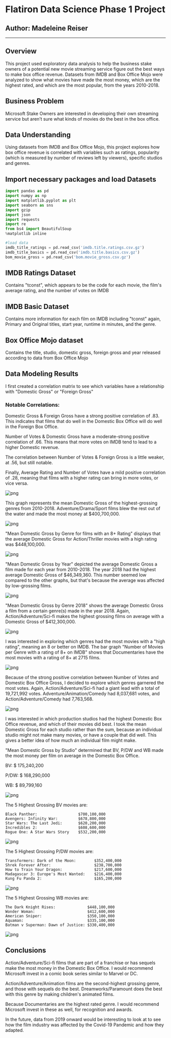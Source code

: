 # Flatiron Data Science Phase 1 Project

## **Author:** Madeleine Reiser
***

## Overview

This project used exploratory data analysis to help the business stake owners of a potential new movie streaming service figure out the best ways to make box office revenue. Datasets from IMDB and Box Office Mojo were analyzed to show what movies have made the most money, which are the highest rated, and which are the most popular, from the years 2010-2018. 

## Business Problem

Microsoft Stake Owners are interested in developing their own streaming service but aren’t sure what kinds of movies do the best in the box office. 


## Data Understanding

Using datasets from IMDB and Box Office Mojo, this project explores how box office revenue is correlated with variables such as ratings, popularity (which is measured by number of reviews left by viewers), specific studios and genres.  


## Import necessary packages and load Datasets


```python
import pandas as pd
import numpy as np
import matplotlib.pyplot as plt
import seaborn as sns
import gzip
import json
import requests
import re
from bs4 import BeautifulSoup
%matplotlib inline
```


```python
#load data 
imdb_title_ratings = pd.read_csv('imdb.title.ratings.csv.gz')
imdb_title_basics = pd.read_csv('imdb.title.basics.csv.gz')
bom_movie_gross = pd.read_csv('bom.movie_gross.csv.gz')
```

## IMDB Ratings Dataset

Contains "tconst", which appears to be the code for each movie, the film's average rating, and the number of votes on IMDB

## IMDB Basic Dataset

Contains more information for each film on IMDB including "tconst" again, Primary and Original titles, start year, runtime in minutes, and the genre. 

## Box Office Mojo dataset

Contains the title, studio, domestic gross, foreign gross and year released according to data from Box Office Mojo 

## Data Modeling Results

I first created a correlation matrix to see which variables have a relationship with "Domestic Gross" or "Foreign Gross" 

### Notable Correlations:

Domestic Gross & Foreign Gross have a strong positive correlation of .83. This indicates that films that do well in the Domestic Box Office will do well in the Foreign Box Office.

Number of Votes & Domestic Gross have a moderate-strong positive correlation of .66. This means that more votes on IMDB tend to lead to a higher Domestic revenue.

The correlation between Number of Votes & Foreign Gross is a little weaker, at .56, but still notable.

Finally, Average Rating and Number of Votes have a mild positive correlation of .28, meaning that films with a higher rating can bring in more votes, or vice versa.
    
![png](output_11_1.png)
    



This graph represents the mean Domestic Gross of the highest-grossing genres from 2010-2018. Adventure/Drama/Sport films blew the rest out of the water and made the most money at $400,700,000.
 
![png](output_13_0.png)
    


"Mean Domestic Gross by Genre for films with an 8+ Rating" displays that the average Domestic Gross for Action/Thriller movies with a high rating was $448,100,000.
    
![png](output_15_1.png)
    


"Mean Domestic Gross by Year" depicted the average Domestic Gross a film made for each year from 2010-2018. The year 2018 had the highest average Domestic Gross of $46,349,360. This number seemed low compared to the other graphs, but that's because the average was affected by low-grossing films.
    
![png](output_17_0.png)
    


"Mean Domestic Gross by Genre 2018" shows the average Domestic Gross a film from a certain genre(s) made in the year 2018. Again, Action/Adventure/Sci-fi makes the highest grossing films on average with a Domestic Gross of $412,300,000.
    
![png](output_20_0.png)
    


I was interested in exploring which genres had the most movies with a "high rating", meaning an 8 or better on IMDB. The bar graph "Number of Movies per Genre with a rating of 8+ on IMDB" shows that Documentaries have the most movies with a rating of 8+ at 2715 films.
   
![png](output_22_0.png)
    


Because of the strong positive correlation between Number of Votes and Domestic Box Office Gross, I decided to explore which genres garnered the most votes. Again, Action/Adventure/Sci-fi had a giant lead with a total of 19,721,992 votes. Adventure/Animation/Comedy had 8,037,681 votes, and Action/Adventure/Comedy had 7,763,568.
    
![png](output_24_0.png)
    


I was interested in which production studios had the highest Domestic Box Office revenue, and which of their movies did best. I took the mean Domestic Gross for each studio rather than the sum, because an individual studio might not make many movies, or have a couple that did well. This gives a better idea of how much an individual film might make.

"Mean Domestic Gross by Studio" determined that BV, P/DW and WB made the most money per film on average in the Domestic Box Office.

BV: $ 175,240,200

P/DW: $ 168,290,000

WB: $ 89,799,160

    
![png](output_26_0.png)
    



The 5 Highest Grossing BV movies are:

    Black Panther:                  $700,100,000
    Avengers: Infinity War:         $678,800,000 
    Star Wars: The Last Jedi:       $620,200,000 
    Incredibles 2:                  $608,600,000 
    Rogue One: A Star Wars Story    $532,200,000

![png](output_30_0.png)
    



The 5 Highest Grossing P/DW movies are:

    Transformers: Dark of the Moon:        $352,400,000
    Shrek Forever After:                   $238,700,000 
    How to Train Your Dragon:              $217,600,000 
    Madagascar 3: Europe's Most Wanted:    $216,400,000 
    Kung Fu Panda 2:                       $165,200,000

![png](output_32_0.png)
    



The 5 Highest Grossing WB movies are:

    The Dark Knight Rises:              $448,100,000
    Wonder Woman:                       $412,600,000 
    American Sniper:                    $350,100,000 
    Aquaman:                            $335,100,000 
    Batman v Superman: Dawn of Justice: $330,400,000
    
![png](output_34_0.png)
    


## Conclusions

Action/Adventure/Sci-fi films that are part of a franchise or has sequels make the most money in the Domestic Box Office. I would recommend Microsoft invest in a comic book series similar to Marvel or DC.

Action/Adventure/Animation films are the second-highest grossing genre, and those with sequels do the best. Dreamworks/Paramount does the best with this genre by making children's animated films.

Because Documentaries are the highest rated genre. I would recommend Microsoft invest in these as well, for recognition and awards. 

In the future, data from 2019 onward would be interesting to look at to see how the film industry was affected by the Covid-19 Pandemic and how they adapted. 
